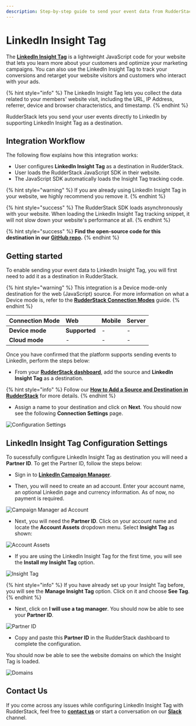 ```yaml
---
description: Step-by-step guide to send your event data from RudderStack to LinkedIn Insight Tag.
---
```


# LinkedIn Insight Tag 

The [**LinkedIn Insight Tag**](https://business.linkedin.com/marketing-solutions/insight-tag) is a lightweight JavaScript code for your website that lets you learn more about your customers and optimize your marketing campaigns. You can also use the LinkedIn Insight Tag to track your conversions and retarget your website visitors and customers who interact with your ads.

{% hint style="info" %}
The LinkedIn Insight Tag lets you collect the data related to your members' website visit, including the URL, IP Address, referrer, device and browser characteristics, and timestamp.
{% endhint %}

RudderStack lets you send your user events directly to LinkedIn by supporting LinkedIn Insight Tag as a destination.

## Integration Workflow

The following flow explains how this integration works:

- User configures **LinkedIn Insight Tag** as a destination in RudderStack.
- User loads the RudderStack JavaScript SDK in their website.
- The JavaScript SDK automatically loads the Insight Tag tracking code.

{% hint style="warning" %}
If you are already using LinkedIn Insight Tag in your website, we highly recommend you remove it.
{% endhint %}

{% hint style="success" %}
The RudderStack SDK loads asynchronously with your website. When loading the LinkedIn Insight Tag tracking snippet, it will not slow down your website's performance at all.
{% endhint %}

{% hint style="success" %}
**Find the open-source code for this destination in our** [**GitHub repo**](https://github.com/rudderlabs/rudder-sdk-js/tree/production/integrations)**.**
{% endhint %}

## Getting started

To enable sending your event data to LinkedIn Insight Tag, you will first need to add it as a destination in RudderStack.

{% hint style="warning" %}
This integration is a Device mode-only destination for the web (JavaScript) source. For more information on what a Device mode is, refer to the [**RudderStack Connection Modes**](https://docs.rudderstack.com/connections/rudderstack-connection-modes) guide.
{% endhint %}

| **Connection Mode** | **Web** | **Mobile** | **Server** |
| :--- | :--- | :--- | :--- |
| **Device mode** | **Supported** | - | - |
| **Cloud mode** | - | - | - |

Once you have confirmed that the platform supports sending events to LinkedIn, perform the steps below:

* From your [**RudderStack dashboard**](https://app.rudderstack.com/), add the source and **LinkedIn Insight Tag** as a destination.

{% hint style="info" %}
Follow our [**How to Add a Source and Destination in RudderStack**](https://docs.rudderstack.com/how-to-guides/adding-source-and-destination-rudderstack) for more details.
{% endhint %}

* Assign a name to your destination and click on **Next**. You should now see the following **Connection Settings** page.

![Configuration Settings](https://user-images.githubusercontent.com/59817155/123381912-f36d8980-d5ae-11eb-9f4c-cb75fb42ba47.png)


## LinkedIn Insight Tag Configuration Settings

To sucessfully configure LinkedIn Insight Tag as destination you will need a **Partner ID**. To get the Partner ID, follow the steps below:

* Sign in to [**LinkedIn Campaign Manager**](https://www.linkedin.com/campaignmanager/login).

* Then, you will need to create an ad account. Enter your account name, an optional Linkedin page and currency information. As of now, no payment is required.

![Campaign Manager ad Account](https://user-images.githubusercontent.com/59817155/123381910-f23c5c80-d5ae-11eb-843c-5b1a0e4dedd2.png)

* Next, you will need the **Partner ID**. Click on your account name and locate the **Account Assets** dropdown menu. Select **Insight Tag** as shown:

![Account Assets](https://user-images.githubusercontent.com/59817155/123381898-f0729900-d5ae-11eb-9cfa-f5063eeebb81.png)

* If you are using the LinkedIn Insight Tag for the first time, you will see the **Install my Insight Tag** option.

![Insight Tag](https://user-images.githubusercontent.com/59817155/123381916-f4062000-d5ae-11eb-945a-960e2dce869e.png)

{% hint style="info" %}
If you have already set up your Insight Tag before, you will see the **Manage Insight Tag** option. Click on it and choose **See Tag**.
{% endhint %}


* Next, click on **I will use a tag manager**. You should now be able to see your **Partner ID**.

![Partner ID](https://user-images.githubusercontent.com/59817155/123381921-f49eb680-d5ae-11eb-9135-48b3e6f7aac7.png)

* Copy and paste this **Partner ID** in the RudderStack dashboard to complete the configuration.

You should now be able to see the website domains on which the Insight Tag is loaded.

![Domains](https://user-images.githubusercontent.com/59817155/123381914-f36d8980-d5ae-11eb-91a1-31f90e7e3557.png)

## Contact Us

If you come across any issues while configuring LinkedIn Insight Tag with RudderStack, feel free to [**contact us**](mailto:docs@rudderstack.com) or start a conversation on our [**Slack**](https://resources.rudderstack.com/join-rudderstack-slack) channel.

